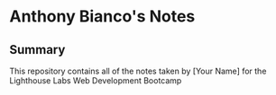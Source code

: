 # Anthony Bianco's Notes

## Summary 

This repository contains all of the notes taken by [Your Name] for the Lighthouse Labs Web Development Bootcamp